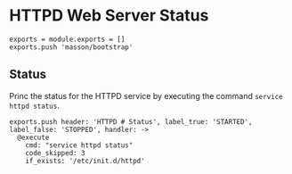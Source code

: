 
# HTTPD Web Server Status

    exports = module.exports = []
    exports.push 'masson/bootstrap'

## Status

Princ the status for the HTTPD service by executing the command
`service httpd status`.

    exports.push header: 'HTTPD # Status', label_true: 'STARTED', label_false: 'STOPPED', handler: ->
      @execute
        cmd: "service httpd status"
        code_skipped: 3
        if_exists: '/etc/init.d/httpd'
